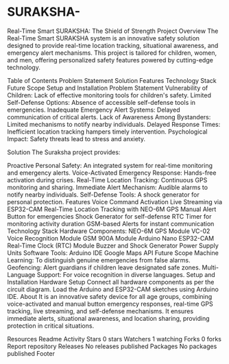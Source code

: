 # SURAKSHA-
Real-Time Smart SURAKSHA: The Shield of Strength
Project Overview
The Real-Time Smart SURAKSHA system is an innovative safety solution designed to provide real-time location tracking, situational awareness, and emergency alert mechanisms. This project is tailored for children, women, and men, offering personalized safety features powered by cutting-edge technology.

Table of Contents
Problem Statement
Solution
Features
Technology Stack
Future Scope
Setup and Installation
Problem Statement
Vulnerability of Children: Lack of effective monitoring tools for children's safety. Limited Self-Defense Options: Absence of accessible self-defense tools in emergencies. Inadequate Emergency Alert Systems: Delayed communication of critical alerts. Lack of Awareness Among Bystanders: Limited mechanisms to notify nearby individuals. Delayed Response Times: Inefficient location tracking hampers timely intervention. Psychological Impact: Safety threats lead to stress and anxiety.

Solution
The Suraksha project provides:

Proactive Personal Safety: An integrated system for real-time monitoring and emergency alerts.
Voice-Activated Emergency Response: Hands-free activation during crises.
Real-Time Location Tracking: Continuous GPS monitoring and sharing.
Immediate Alert Mechanism: Audible alarms to notify nearby individuals.
Self-Defense Tools: A shock generator for personal protection.
Features
Voice Command Activation
Live Streaming via ESP32-CAM
Real-Time Location Tracking with NEO-6M GPS
Manual Alert Button for emergencies
Shock Generator for self-defense
RTC Timer for monitoring activity duration
GSM-based Alerts for instant communication
Technology Stack
Hardware Components:
NEO-6M GPS Module
VC-02 Voice Recognition Module
GSM 900A Module
Arduino Nano
ESP32-CAM
Real-Time Clock (RTC) Module
Buzzer and Shock Generator
Power Supply Units
Software Tools:
Arduino IDE
Google Maps API
Future Scope
Machine Learning: To distinguish genuine emergencies from false alarms.
Geofencing: Alert guardians if children leave designated safe zones.
Multi-Language Support: For voice recognition in diverse languages.
Setup and Installation
Hardware Setup
Connect all hardware components as per the circuit diagram.
Load the Arduino and ESP32-CAM sketches using Arduino IDE.
About
It is an innovative safety device for all age groups, combining voice-activated and manual button emergency responses, real-time GPS tracking, live streaming, and self-defense mechanisms. It ensures immediate alerts, situational awareness, and location sharing, providing protection in critical situations.

Resources
 Readme
 Activity
Stars
 0 stars
Watchers
 1 watching
Forks
 0 forks
Report repository
Releases
No releases published
Packages
No packages published
Footer
